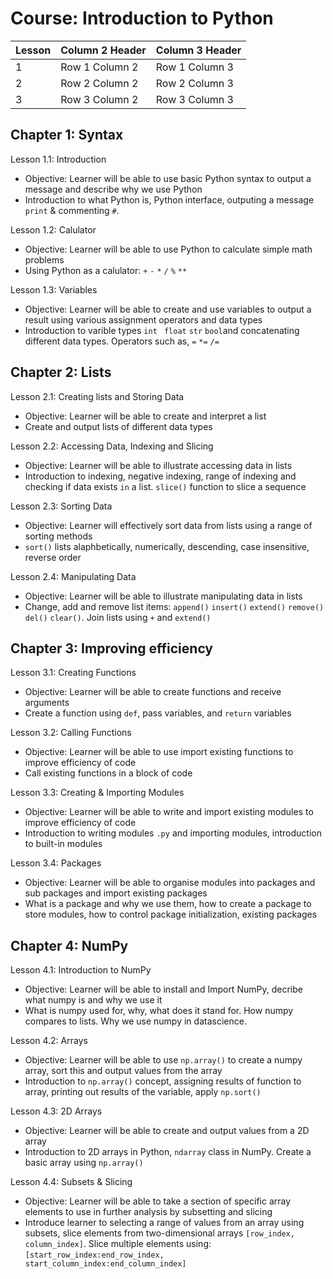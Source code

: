 Course: Introduction to Python
================================

| Lesson | Column 2 Header | Column 3 Header |
| --------------- | --------------- | --------------- |
|  1 | Row 1 Column 2 | Row 1 Column 3 |
| 2 | Row 2 Column 2 | Row 2 Column 3 |
| 3 | Row 3 Column 2 | Row 3 Column 3 |

Chapter 1: Syntax
-------------------------------------------------------

Lesson 1.1: Introduction
* Objective: Learner will be able to use basic Python syntax to output a message and describe why we use Python
* Introduction to what Python is, Python interface, outputing a message `print` & commenting `#`. 

Lesson 1.2: Calulator
* Objective: Learner will be able to use Python to calculate simple math problems
* Using Python as a calulator: `+` `-` `*`  `/`  `%`  `**` 

Lesson 1.3: Variables 
* Objective: Learner will be able to create and use variables to output a result using various assignment operators and data types
* Introduction to varible types `int`  ` float`  `str`  `bool`and concatenating different data types. Operators such as, `=` `*=` `/=`


Chapter 2: Lists
-----------------------------------

Lesson 2.1: Creating lists and Storing Data
* Objective: Learner will be able to create and interpret a list
* Create and output lists of different data types 

Lesson 2.2: Accessing Data, Indexing and Slicing
* Objective: Learner will be able to illustrate accessing data in lists
* Introduction to indexing, negative indexing, range of indexing and checking if data exists `in` a list. `slice()` function to slice a sequence

Lesson 2.3: Sorting Data 
* Objective: Learner will effectively sort data from lists using a range of sorting methods
* `sort()` lists alaphbetically, numerically, descending, case insensitive, reverse order

Lesson 2.4: Manipulating Data
* Objective: Learner will be able to illustrate manipulating data in lists
* Change, add and remove list items: `append()` `insert()` `extend()` `remove()` `del()` `clear()`. Join lists using `+` and `extend()`


Chapter 3: Improving efficiency 
------------------------------------------------

Lesson 3.1: Creating Functions
* Objective: Learner will be able to create functions and receive arguments
* Create a function using `def`, pass variables, and `return` variables

Lesson 3.2: Calling Functions
* Objective: Learner will be able to use import existing functions to improve efficiency of code
* Call existing functions in a block of code

Lesson 3.3: Creating & Importing Modules
* Objective: Learner will be able to write and import existing modules to improve efficiency of code
* Introduction to writing modules `.py` and importing modules, introduction to built-in modules 

Lesson 3.4: Packages
* Objective: Learner will be able to organise modules into packages and sub packages and import existing packages
* What is a package and why we use them, how to create a package to store modules, how to control package initialization, existing packages


Chapter 4: NumPy
----------------------------------------------

Lesson 4.1: Introduction to NumPy
* Objective: Learner will be able to install and Import NumPy, decribe what numpy is and why we use it
* What is numpy used for, why, what does it stand for. How numpy compares to lists. Why we use numpy in datascience.


Lesson 4.2: Arrays
* Objective: Learner will be able to use `np.array()` to create a numpy array, sort this and output values from the array
* Introduction to `np.array()` concept, assigning results of function to array, printing out results of the variable, apply `np.sort()` 

Lesson 4.3: 2D Arrays
* Objective: Learner will be able to create and output values from a 2D array
* Introduction to 2D arrays in Python, `ndarray` class in NumPy. Create a basic array using `np.array()` 

Lesson 4.4: Subsets & Slicing
* Objective: Learner will be able to take a section of specific array elements to use in further analysis by subsetting and slicing 
* Introduce learner to selecting a range of values from an array using subsets, slice elements from two-dimensional arrays `[row_index, column_index]`. Slice multiple elements using: `[start_row_index:end_row_index, start_column_index:end_column_index]`
